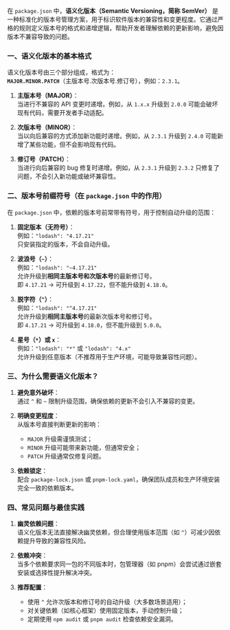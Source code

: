在 `package.json` 中，**语义化版本（Semantic Versioning，简称 SemVer）** 是一种标准化的版本号管理方案，用于标识软件版本的兼容性和变更程度。它通过严格的规则定义版本号的格式和递增逻辑，帮助开发者理解依赖的更新影响，避免因版本不兼容导致的问题。

### 一、语义化版本的基本格式

语义化版本号由三个部分组成，格式为：  
**`MAJOR.MINOR.PATCH`**（主版本号.次版本号.修订号），例如：`2.3.1`。

1. **主版本号（MAJOR）**：  
   当进行不兼容的 API 变更时递增。例如，从 `1.x.x` 升级到 `2.0.0` 可能会破坏现有代码，需要开发者手动适配。

2. **次版本号（MINOR）**：  
   当以向后兼容的方式添加新功能时递增。例如，从 `2.3.1` 升级到 `2.4.0` 可能新增了某些功能，但不会影响现有代码。

3. **修订号（PATCH）**：  
   当进行向后兼容的 bug 修复时递增。例如，从 `2.3.1` 升级到 `2.3.2` 只修复了问题，不会引入新功能或破坏兼容性。

### 二、版本号前缀符号（在 `package.json` 中的作用）

在 `package.json` 中，依赖的版本号前常带有符号，用于控制自动升级的范围：

1. **固定版本（无符号）**：  
   例如：`"lodash": "4.17.21"`  
   只安装指定的版本，不会自动升级。

2. **波浪号（`~`）**：  
   例如：`"lodash": "~4.17.21"`  
   允许升级到**相同主版本号和次版本号**的最新修订号。  
   即 `4.17.21` → 可升级到 `4.17.22`，但不能升级到 `4.18.0`。

3. **脱字符（`^`）**：  
   例如：`"lodash": "^4.17.21"`  
   允许升级到**相同主版本号**的最新次版本号和修订号。  
   即 `4.17.21` → 可升级到 `4.18.0`，但不能升级到 `5.0.0`。

4. **星号（`*`）或 `x`**：  
   例如：`"lodash": "*"` 或 `"lodash": "4.x"`  
   允许升级到任意版本（不推荐用于生产环境，可能导致兼容性问题）。

### 三、为什么需要语义化版本？

1. **避免意外破坏**：  
   通过 `^` 和 `~` 限制升级范围，确保依赖的更新不会引入不兼容的变更。

2. **明确变更程度**：  
   从版本号直接判断更新的影响：

   - `MAJOR` 升级需谨慎测试；
   - `MINOR` 升级可能带来新功能，但通常安全；
   - `PATCH` 升级通常仅修复问题。

3. **依赖锁定**：  
   配合 `package-lock.json` 或 `pnpm-lock.yaml`，确保团队成员和生产环境安装完全一致的依赖版本。

### 四、常见问题与最佳实践

1. **幽灵依赖问题**：  
   语义化版本无法直接解决幽灵依赖，但合理使用版本范围（如 `^`）可减少因依赖提升导致的兼容性风险。

2. **依赖冲突**：  
   当多个依赖要求同一包的不同版本时，包管理器（如 pnpm）会尝试通过嵌套安装或选择性提升解决冲突。

3. **推荐配置**：
   - 使用 `^` 允许次版本和修订号的自动升级（大多数场景适用）；
   - 对关键依赖（如核心框架）使用固定版本，手动控制升级；
   - 定期使用 `npm audit` 或 `pnpm audit` 检查依赖安全漏洞。
